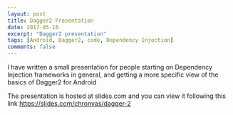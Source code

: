 ```yaml
---
layout: post
title: Dagger2 Presentation
date: 2017-05-16
excerpt: "Dagger2 presentation"
tags: [Android, Dagger2, code, Dependency Injection]
comments: false
---
```

I have written a small presentation for people starting on Dependency Injection frameworks in general, and getting a more specific view of the basics of Dagger2 for Android

The presentation is hosted at slides.com and you can view it following this link https://slides.com/chronvas/dagger-2
